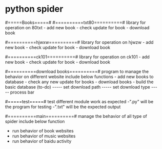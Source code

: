 # python spider

#=====Books=====#
  #==========txt80==========#
  library for operation on 80txt
    - add new book
    - check update for book
    - download book
  
  #==========hjwxw==========#
  library for operation on hjwzw
    - add new book
    - check update for book
    - download book

  #==========ck101==========#
  library for operation on ck101
    - add new book
    - check update for book
    - download book

  #==========download books==========#
  program to manage the behavior on different website
  include below functions
    - add new books to database
    - check any new update for books
    - download books
    - build the basic database (to-do)
    ----- set download path
    ----- set download type
    ----- process bar

#=====test=====#
  test different module work as expected
  <folder>-<file>".py" will be the program for testing
  <folder>-<file>".txt" will be the expected output

#==========main==========#
manage the behavior of all type of spider
include below function
  - run behavior of book websites
  - run behavior of music websites
  - run behavior of baidu activity